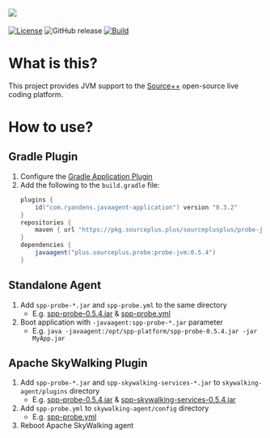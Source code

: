 # ![](https://github.com/sourceplusplus/sourceplusplus/blob/master/.github/media/sourcepp_logo.svg)

[![License](https://camo.githubusercontent.com/93398bf31ebbfa60f726c4f6a0910291b8156be0708f3160bad60d0d0e1a4c3f/68747470733a2f2f696d672e736869656c64732e696f2f6769746875622f6c6963656e73652f736f75726365706c7573706c75732f6c6976652d706c6174666f726d)](LICENSE)
![GitHub release](https://img.shields.io/github/v/release/sourceplusplus/probe-jvm?include_prereleases)
[![Build](https://github.com/sourceplusplus/probe-jvm/actions/workflows/build.yml/badge.svg)](https://github.com/sourceplusplus/probe-jvm/actions/workflows/build.yml)

# What is this?

This project provides JVM support to the [Source++](https://github.com/sourceplusplus/sourceplusplus) open-source live coding platform.

# How to use?

## Gradle Plugin

1. Configure the [Gradle Application Plugin](https://docs.gradle.org/current/userguide/application_plugin.html)
1. Add the following to the `build.gradle` file:
   ```groovy
   plugins {
       id("com.ryandens.javaagent-application") version "0.3.2"
   }
   repositories {
       maven { url "https://pkg.sourceplus.plus/sourceplusplus/probe-jvm" }
   }
   dependencies {
       javaagent("plus.sourceplus.probe:probe-jvm:0.5.4")
   }
   ```

## Standalone Agent

1. Add `spp-probe-*.jar` and `spp-probe.yml` to the same directory
    - E.g. [spp-probe-0.5.4.jar](https://github.com/sourceplusplus/probe-jvm/releases/download/0.5.4/spp-probe-0.5.4.jar) & [spp-probe.yml](https://docs.sourceplusplus.com/implementation/tools/probe/configuration/)
1. Boot application with `-javaagent:spp-probe-*.jar` parameter
    - E.g. `java -javaagent:/opt/spp-platform/spp-probe-0.5.4.jar -jar MyApp.jar`

## Apache SkyWalking Plugin

1. Add `spp-probe-*.jar` and `spp-skywalking-services-*.jar` to `skywalking-agent/plugins` directory
    - E.g. [spp-probe-0.5.4.jar](https://github.com/sourceplusplus/probe-jvm/releases/download/0.5.4/spp-probe-0.5.4.jar) & [spp-skywalking-services-0.5.4.jar](https://github.com/sourceplusplus/probe-jvm/releases/download/0.5.4/spp-skywalking-services-0.5.4.jar)
1. Add `spp-probe.yml` to `skywalking-agent/config` directory
    - E.g. [spp-probe.yml](https://docs.sourceplusplus.com/implementation/tools/probe/configuration/)
1. Reboot Apache SkyWalking agent
